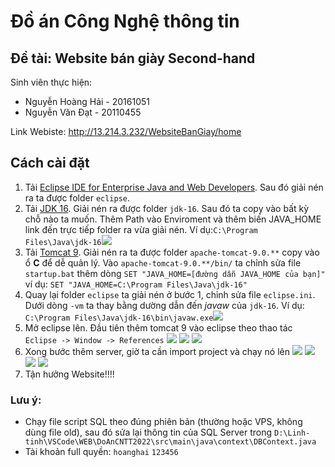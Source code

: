 # Đồ án Công Nghệ thông tin
## Đề tài: Website bán giày Second-hand

Sinh viên thực hiện:
 - Nguyễn Hoàng Hải - 20161051
 - Nguyễn Văn Đạt - 20110455

Link Webiste: http://13.214.3.232/WebsiteBanGiay/home

## Cách cài đặt
1. Tải [Eclipse IDE for Enterprise Java and Web Developers](https://www.eclipse.org/downloads/packages/release/2022-09/r/eclipse-ide-enterprise-java-and-web-developers). Sau đó giải nén ra ta được folder `eclipse`.
2. Tải [JDK 16](https://jdk.java.net/java-se-ri/16). Giải nén ra được folder `jdk-16`. Sau đó ta copy vào bất kỳ chỗ nào ta muốn. Thêm Path vào Enviroment và thêm biến JAVA_HOME link đến trực tiếp folder ra vừa giải nén. Ví dụ:`C:\Program Files\Java\jdk-16`<img src="https://i.imgur.com/RlFijj7.png">
3. Tải [Tomcat 9](https://tomcat.apache.org/download-90.cgi). Giải nén ra ta được folder `apache-tomcat-9.0.**` copy vào ổ **C** để dễ quản lý. Vào `apache-tomcat-9.0.**/bin/` ta chỉnh sửa file `startup.bat` thêm dòng `SET "JAVA_HOME=[đường dẫn JAVA_HOME của bạn]"` ví dụ: `SET "JAVA_HOME=C:\Program Files\Java\jdk-16"`
4. Quay lại folder `eclipse` ta giải nén ở bước 1, chỉnh sửa file `eclipse.ini`. Dưới dòng `-vm` ta thay bằng dường dẫn đến *javaw* của `jdk-16`. Ví dụ: `C:\Program Files\Java\jdk-16\bin\javaw.exe`<img src="https://i.imgur.com/BqvoxeD.png">
5. Mở eclipse lên. Đầu tiên thêm tomcat 9 vào eclipse theo thao tác `Eclipse -> Window -> References` <img src="https://i.imgur.com/sQhozLJ.png"> <img src="https://i.imgur.com/YoM77qF.png"> <img src="https://i.imgur.com/YtMnzxZ.png"> <ing src="https://i.imgur.com/Fk11UxS.png">
6. Xong bước thêm server, giờ ta cần import project và chạy nó lên <img src="https://i.imgur.com/6Lw233N.png"> <img src="https://i.imgur.com/veThoPF.png"> <img src="https://i.imgur.com/LEWpbag.png"> <img src="https://i.imgur.com/qnvC34s.png">
7. Tận hưởng Website!!!!
 
### Lưu ý:
 - Chạy file script SQL theo đúng phiên bản (thường hoặc VPS, không dùng file old), sau đó sửa lại thông tin của SQL Server trong `D:\Linh-tinh\VSCode\WEB\DoAnCNTT2022\src\main\java\context\DBContext.java`
 - Tài khoản full quyền: `hoanghai` `123456`
